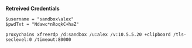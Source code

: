 **Retreived Credentials**
```
$username = "sandbox\alex"
$pwdTxt = "Ndawc*nRoqkC+haZ"
```


```
proxychains xfreerdp /d:sandbox /u:alex /v:10.5.5.20 +clipboard /tls-seclevel:0 /timeout:80000
```
